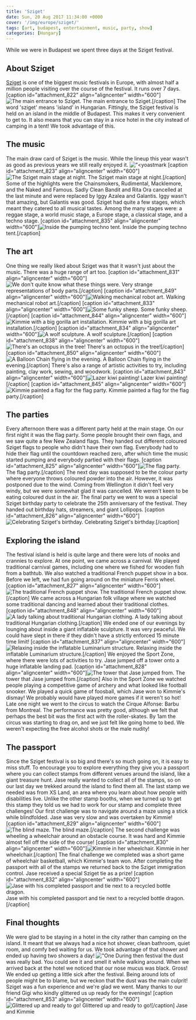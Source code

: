 ```yaml
---
title: 'Sziget'
date: Sun, 20 Aug 2017 11:34:00 +0000
cover: '/img/europe/sziget/'
tags: [art, budapest, entertainment, music, party, show]
categories: [Hungary]
---
```


While we were in Budapest we spent three days at the Sziget festival.

About Sziget
------------

[Sziget](http://szigetfestival.com/) is one of the biggest music festivals in Europe, with almost half a million people visiting over the course of the festival. It runs over 7 days. \[caption id="attachment_822" align="aligncenter" width="600"\]![The main entrance to Sziget.](http://coupleofkiwis.com/wp-content/uploads/2017/08/sziget-bridge-600x338.jpg) The main entrance to Sziget.\[/caption\] The word 'sziget' means 'island' in Hungarian. Fittingly, the Sziget festival is held on an island in the middle of Budapest. This makes it very convenient to get to. It also means that you can stay in a nice hotel in the city instead of camping in a tent! We took advantage of this.

The music
---------

The main draw card of Sziget is the music. While the lineup this year wasn't as good as previous years we still really enjoyed it. !["<yoastmark](http://coupleofkiwis.com/wp-content/uploads/2017/08/bud-szi-chillaxed-600x338.jpg) \[caption id="attachment_823" align="aligncenter" width="600"\]![The Sziget main stage at night.](http://coupleofkiwis.com/wp-content/uploads/2017/08/sziget_mainstage-600x338.jpg) The Sziget main stage at night.\[/caption\] Some of the highlights were the Chainsmokers, Rudimental, Macklemore, and the Naked and Famous. Sadly Clean Bandit and Rita Ora cancelled at the last minute and were replaced by Iggy Azalea and Galantis. Iggy wasn't that amazing, but Galantis was good. Sziget had quite a few stages, which meant they catered to all musical tastes. Among the many stages were: a reggae stage, a world music stage, a Europe stage, a classical stage, and a techno stage. \[caption id="attachment_835" align="aligncenter" width="600"\]![Inside the pumping techno tent.](http://coupleofkiwis.com/wp-content/uploads/2017/08/sziget_techno-600x338.jpg) Inside the pumping techno tent.\[/caption\]

The art
-------

One thing we really liked about Sziget was that it wasn't just about the music. There was a huge range of art too. \[caption id="attachment_831" align="aligncenter" width="600"\]![We don't quite know what these things were.](http://coupleofkiwis.com/wp-content/uploads/2017/08/sziget_mouthart-600x338.jpg) Very strange representations of body parts.\[/caption\] \[caption id="attachment_849" align="aligncenter" width="600"\]![Walking mechanical robot art.](http://coupleofkiwis.com/wp-content/uploads/2017/08/bud-szi-mech-600x337.jpg) Walking mechanical robot art.\[/caption\] \[caption id="attachment_833" align="aligncenter" width="600"\]![Some funky sheep.](http://coupleofkiwis.com/wp-content/uploads/2017/08/sziget_sheep-600x338.jpg) Some funky sheep.\[/caption\] \[caption id="attachment_844" align="aligncenter" width="600"\]![Kimmie with a big gorilla art installation.](http://coupleofkiwis.com/wp-content/uploads/2017/08/bud-szi-2-600x338.jpg) Kimmie with a big gorilla art installation.\[/caption\] \[caption id="attachment_834" align="aligncenter" width="600"\]![A wolf sculpture.](http://coupleofkiwis.com/wp-content/uploads/2017/08/sziget_wolf-600x338.jpg) A wolf sculpture.\[/caption\] \[caption id="attachment_838" align="aligncenter" width="600"\]![There's an octopus in the tree!](http://coupleofkiwis.com/wp-content/uploads/2017/08/sziget_octopus-600x338.jpg) There's an octopus in the tree!\[/caption\] \[caption id="attachment_850" align="aligncenter" width="600"\]![A Balloon Chain flying in the evening.](http://coupleofkiwis.com/wp-content/uploads/2017/08/bud-szi-chain-600x337.jpg) A Balloon Chain flying in the evening.\[/caption\] There's also a range of artistic activities to try, including painting, clay work, sewing, and woodwork. \[caption id="attachment_843" align="aligncenter" width="600"\]![Lazer kiwi painting!](http://coupleofkiwis.com/wp-content/uploads/2017/08/bud-szi-600x338.jpg) Lazer kiwi painting!\[/caption\] \[caption id="attachment_845" align="aligncenter" width="600"\]![Kimmie painted a flag for the flag party.](http://coupleofkiwis.com/wp-content/uploads/2017/08/bug-szi-3-600x338.jpg) Kimmie painted a flag for the flag party.\[/caption\]

The parties
-----------

Every afternoon there was a different party held at the main stage. On our first night it was the flag party. Some people brought their own flags, and we saw quite a few New Zealand flags. They handed out different coloured Sziget flags to people who didn't have their own flag. Everybody had to hide their flag until the countdown reached zero, after which time the music started pumping and everybody partied with their flags. \[caption id="attachment_825" align="aligncenter" width="600"\]![The flag party.](http://coupleofkiwis.com/wp-content/uploads/2017/08/sziget_flag-600x338.jpg) The flag party.\[/caption\] The next day was supposed to be the colour party where everyone throws coloured powder into the air. However, it was postponed due to the wind. Coming from Wellington it didn't feel very windy, but we were somewhat glad it was cancelled. We weren't keen to be eating coloured dust in the air. The final party we went to was a special Sziget birthday party to celebrate the 25th anniversary of the festival. They handed out birthday hats, streamers, and giant Lollipops. \[caption id="attachment_826" align="aligncenter" width="600"\]![Celebrating Sziget's birthday.](http://coupleofkiwis.com/wp-content/uploads/2017/08/sziget_birthday-600x338.jpg) Celebrating Sziget's birthday.\[/caption\]

Exploring the island
--------------------

The festival island is held is quite large and there were lots of nooks and crannies to explore. At one point, we came across a carnival. We played traditional carnival games, including one where we fished for wooden fish from a bathtub. We also watched a traditional French puppet show in a box. Before we left, we had fun going around on the miniature Ferris wheel. \[caption id="attachment_827" align="aligncenter" width="600"\]![The traditional French puppet show.](http://coupleofkiwis.com/wp-content/uploads/2017/08/sziget_puppet-600x338.jpg) The traditional French puppet show.\[/caption\] We came across a Hungarian folk village where we watched some traditional dancing and learned about their traditional clothes. \[caption id="attachment_848" align="aligncenter" width="600"\]![A lady talking about traditional Hungarian clothing.](http://coupleofkiwis.com/wp-content/uploads/2017/08/bud-szi-trad-clothes-600x337.jpg) A lady talking about traditional Hungarian clothing.\[/caption\] We ended one of our evenings by lounging about inside a giant inflatable sculpture. It was very peaceful. We could have slept in there if they didn't have a strictly enforced 15 minute time limit! \[caption id="attachment_837" align="aligncenter" width="600"\]![Relaxing inside the inflatable Luminarium structure.](http://coupleofkiwis.com/wp-content/uploads/2017/08/sziget_inflatable-600x338.jpg) Relaxing inside the inflatable Luminarium structure.\[/caption\] We enjoyed the Sport Zone, where there were lots of activities to try. Jase jumped off a tower onto a huge inflatable landing pad. \[caption id="attachment_828" align="aligncenter" width="600"\]![The tower that Jase jumped from.](http://coupleofkiwis.com/wp-content/uploads/2017/08/sziget_tower-600x338.jpg) The tower that Jase jumped from.\[/caption\] Also in the Sport Zone we watched people playing a competitive game of archery and what looked like football snooker. We played a quick game of foosball, which Jase won to Kimmie's dismay! We probably would have played more games if it weren't so hot! Late one night we went to the circus to watch the Cirque Alfonse: Barbu from Montreal. The performance was pretty good, although we felt that perhaps the best bit was the first act with the roller-skates. By 1am the circus was starting to drag on, and we just felt like going home to bed. We weren't expecting the free alcohol shots or the male nudity!

The passport
------------

Since the Sziget festival is so big and there's so much going on, it is easy to miss stuff. To encourage you to explore everything they give you a passport where you can collect stamps from different venues around the island, like a giant treasure hunt. Jase really wanted to collect all of the stamps, so on our last day we trekked around the island to find them all. The last stamp we needed was from XS Land, an area where you learn about how people with disabilities live. Unlike the other stamp booths, when we turned up to get this stamp they told us we had to work for our stamp and complete three challenges! Our first challenge was to navigate around a maze using a stick while blindfolded. Jase was very slow and was overtaken by Kimmie! \[caption id="attachment_829" align="aligncenter" width="600"\]![The blind maze.](http://coupleofkiwis.com/wp-content/uploads/2017/08/sziget_maze-600x338.jpg) The blind maze.\[/caption\] The second challenge was wheeling a wheelchair around an obstacle course. It was hard and Kimmie almost fell off the side of the course! \[caption id="attachment_830" align="aligncenter" width="600"\]![Kimmie in her wheelchair.](http://coupleofkiwis.com/wp-content/uploads/2017/08/sziget_wheelchair-600x338.jpg) Kimmie in her wheelchair.\[/caption\] The final challenge we completed was a short game of wheelchair basketball, which Kimmie's team won. After completing the passport with all of the stamps we returned back to the Sziget immigration control. Jase received a special Sziget tie as a prize! \[caption id="attachment_832" align="aligncenter" width="600"\]![Jase with his completed passport and tie next to a recycled bottle dragon.](http://coupleofkiwis.com/wp-content/uploads/2017/08/sziget_passport-600x338.jpg) Jase with his completed passport and tie next to a recycled bottle dragon.\[/caption\]

Final thoughts
--------------

We were glad to be staying in a hotel in the city rather than camping on the island. It meant that we always had a nice hot shower, clean bathroom, quiet room, and comfy bed waiting for us. We took advantage of that shower and ended up having two showers a day! !["One](http://coupleofkiwis.com/wp-content/uploads/2017/08/sziget_camping-600x338.jpg) During then festival the dust was really bad. You could see it and smell it while walking around. When we arrived back at the hotel we noticed that our nose mucus was black. Gross! We ended up getting a little sick after the festival. Being around lots of people might be to blame, but we reckon that the dust was the main culprit! Sziget was a fun experience and we're glad we went. Many thanks to our friend Gigi who kindly glittered us up ready for the evenings! \[caption id="attachment_853" align="aligncenter" width="600"\]![Glittered up and ready to go!](http://coupleofkiwis.com/wp-content/uploads/2017/08/bud-szi-glitt2-600x337.jpg) Glittered up and ready to go!\[/caption\] Jase and Kimmie